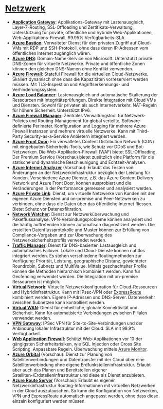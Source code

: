# [Netzwerk]

* **[Application Gateway]**: Applikations-Gateway mit Lastenausgleich,
    Layer-7-Routing, SSL-Offloading und Zertifikats-Verwaltung, Unterstützung
    für private, öffentliche und hybride Web-Applikationen,
    Web-Applikations-Firewall, 99.95% Verfügbarkeits-SLA.
* **[Azure Bastion]**: Verwalteter Dienst für den privaten Zugriff auf
    Cloud-VMs mit RDP und SSH-Protokoll, ohne dass deren IP-Adressen vom öffentlichen Internet zugänglich wären.
* **[Azure DNS]**: Domain-Name-Service von Microsoft. Unterstützt private
    DNS-Zonen für virtuelle Netzwerke. Private und öffentliche Zonen können
    den gleichen DNS-Namen ohne Konflikt verwenden.
* **[Azure Firewall]**: Stateful Firewall für die virtuellen Cloud-Netzwerke.
    Skaliert dynamisch ohne dass die Kapazitäten vorreserviert werden müssen.
    Mit TLS-Inspektion und Angriffserkennungs- und Verhinderungssystem.
* **[Azure Load Balancer]**: Lastenausgleich und automatische Skalierung der
    Ressourcen mit Integritätsprüfungen. Direkte Integration mit Cloud VMs
    und Diensten. Sowohl für privaten als auch Internetverkehr. NAT-Regeln
    für höhere Sicherheit. Unterstützt IPv6.
* **[Azure Firewall Manager]**: Zentrales Verwaltungstool für Netzwerk-Policies
    und Routing-Management für global verteilte, Software-definierte Perimeter.
    Konfiguration und Logging für mehrere Azure Firewall Instanzen und mehrere
    virtuelle Netzwerke. Kann mit Third-Party Security-as-a-Service Anbietern
    integriert werden.
* **[Azure Front Door]**: Ein verwaltetes Content Distribution Network (CDN)
    mit eingebauten Sicherheits-Tools, wie Schutz vor DDoS und
    Bot-Netzwerken. Die Web-Applikation-Firewall (WAF) bietet SSL-Offloading.
    Der Premium Service (Vorschau) bietet zusätzlich eine Platform für die
    statische und dynamische Beschleunigung und Echtzeit-Analysen.
* **[Azure Internet Analyzer]** (Vorschau): Erlaubt das Testen von Änderungen
    an der Netzwerkinfrastruktur bezüglich der Leistung für Kunden.
    Verschiedene Azure Dienste, z.B. das Azure Content Delivery Network und
    Azure Front Door, können ausprobiert und die Veränderungen in der
    Performance gemessen und analysiert werden.
* **[Azure Private Link]**: Dienst, um virtuelle Netzwerke von Kunden mit den
    eigenen Azure Diensten und on-premise und Peer-Netzwerken zu verbinden, ohne dass
    die Daten über das öffentliche Internet fliessen. Bietet Schutz vor
    Datenexfiltration.
* **[Network Watcher]**: Dienst zur Netzwerküberwachung und Paketflussanalyse.
    VPN-Verbindungsprobleme können analysiert und die häufig auftretenden
    können automatisch diagnostiziert werden. Die erstellten
    Datenflussprotokolle und Muster können zur Erfüllung von
    Compliance-Vorgaben und zur Überwachung des Netzwerksicherheitsprofils
    verwendet werden.
* **[Traffic Manager]**: Dienst für DNS-basierten Lastausgleich und
    automatisches Failover. Lokale und Cloud-Dienste können nahtlos
    integriert werden. Es stehen verschiedene Routingmethoden zur Verfügung:
    Priorität, Leistung, geographische Distanz, gewichteter Roundrobin,
    Subnetz und MultiValue. Mittels geschachtelter Profile können die
    Methoden hierarchisch kombiniert werden. Kann für Geofencing verwendet
    werden. Die Integration mit on-premise Ressourcen ist möglich.
* **[Virtual Network]**: Virtuelle Netzwerkkonfiguration für Cloud-Ressourcen
    und Hybridinfrastruktur. Kann mit IPsec-VPN oder
    [ExpressRoute](/hybrid-multicloud.md) kombiniert werden.
    Eigene IP-Adressen und DNS-Server. Datenverkehr zwischen Subnetzen kann
    kontrolliert werden.
* **[Virtual WAN]**: Dienst für einheitliche, globale Konnektivität und
    Sicherheit. Kann für automatisierte Verbindungen zwischen Filialen
    verwendet werden.
* **[VPN Gateway]**: IPSec VPN für Site-to-Site-Verbindungen und der Anbindung
    lokaler Infrastruktur mit der Cloud. SLA mit 99.9% Verfügbarkeit.
* **[Web Application Firewall]**: Schützt Web-Applikationen vor 10 der
    gängigsten Sicherheitsrisiken, wie SQL Injection oder Cross Site
    Scripting. Anpassbare Regeln. Überwachung mittels [Azure
    Monitor](/management-tools.md).
* **[Azure Orbital]** (Vorschau): Dienst zur Planung von Satellitenverbindungen
    und Datentransfer mit der Cloud über eine Satellitenverbindung ohne
    eigene Erdfunkstelleninfrastruktur. Erlaubt aber auch das Planen und
    Bereitstellen eigener Satelliten-/Erdstelleninfrastruktur und diese als
    Dienst anzubieten.
* **[Azure Route Server]** (Vorschau): Erlaubt es eigener Netzwerkinfrastruktur
  Routing-Informationen mit virtuellen Netzwerken in der Cloud auszutauschen.
  So kann die Konfiguration von Netzwerken, VPN und ExpressRoute automatisch
  angepasst werden, ohne dass diese einzeln konfiguriert werden müssen.

[Netzwerk]: https://azure.microsoft.com/de-de/services/#networking
[Application Gateway]: https://azure.microsoft.com/de-de/services/application-gateway/
[Azure Bastion]: https://azure.microsoft.com/de-de/services/azure-bastion/
[Azure DNS]: https://azure.microsoft.com/de-de/services/dns/
[Azure Firewall]: https://azure.microsoft.com/de-de/services/azure-firewall/
[Lastenausgleich]: https://azure.microsoft.com/de-de/products/azure-load-balancing/
[Azure Firewall Manager]: https://azure.microsoft.com/de-de/services/firewall-manager/
[Azure Front Door]: https://azure.microsoft.com/de-de/services/frontdoor/
[Azure Internet Analyzer]: https://azure.microsoft.com/de-de/services/internet-analyzer/
[Azure Private Link]: https://azure.microsoft.com/de-de/services/private-link/
[Network Watcher]: https://azure.microsoft.com/de-de/services/network-watcher/
[Traffic Manager]: https://azure.microsoft.com/de-de/services/traffic-manager/
[Virtual Network]: https://azure.microsoft.com/de-de/services/virtual-network/
[Virtual WAN]: https://azure.microsoft.com/de-de/services/virtual-wan/
[VPN Gateway]: https://azure.microsoft.com/de-de/services/vpn-gateway/
[Web Application Firewall]: https://azure.microsoft.com/de-de/services/web-application-firewall/
[Azure Orbital]: https://azure.microsoft.com/de-de/services/orbital/
[Azure Route Server]: https://azure.microsoft.com/de-de/services/route-server/
[Azure Load Balancer]: https://azure.microsoft.com/de-de/services/load-balancer/
